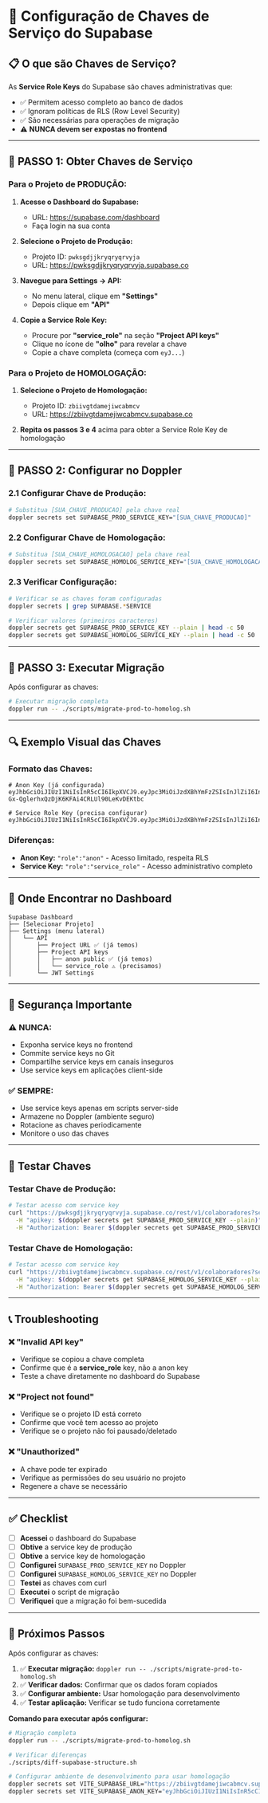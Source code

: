 # 🔐 **Configuração de Chaves de Serviço do Supabase**

## 📋 **O que são Chaves de Serviço?**

As **Service Role Keys** do Supabase são chaves administrativas que:
- ✅ Permitem acesso completo ao banco de dados
- ✅ Ignoram políticas de RLS (Row Level Security)
- ✅ São necessárias para operações de migração
- ⚠️ **NUNCA devem ser expostas no frontend**

---

## 🎯 **PASSO 1: Obter Chaves de Serviço**

### **Para o Projeto de PRODUÇÃO:**

1. **Acesse o Dashboard do Supabase:**
   - URL: https://supabase.com/dashboard
   - Faça login na sua conta

2. **Selecione o Projeto de Produção:**
   - Projeto ID: `pwksgdjjkryqryqrvyja`
   - URL: https://pwksgdjjkryqryqrvyja.supabase.co

3. **Navegue para Settings → API:**
   - No menu lateral, clique em **"Settings"**
   - Depois clique em **"API"**

4. **Copie a Service Role Key:**
   - Procure por **"service_role"** na seção **"Project API keys"**
   - Clique no ícone de **"olho"** para revelar a chave
   - Copie a chave completa (começa com `eyJ...`)

### **Para o Projeto de HOMOLOGAÇÃO:**

1. **Selecione o Projeto de Homologação:**
   - Projeto ID: `zbiivgtdamejiwcabmcv`
   - URL: https://zbiivgtdamejiwcabmcv.supabase.co

2. **Repita os passos 3 e 4** acima para obter a Service Role Key de homologação

---

## 🔧 **PASSO 2: Configurar no Doppler**

### **2.1 Configurar Chave de Produção:**
```bash
# Substitua [SUA_CHAVE_PRODUCAO] pela chave real
doppler secrets set SUPABASE_PROD_SERVICE_KEY="[SUA_CHAVE_PRODUCAO]"
```

### **2.2 Configurar Chave de Homologação:**
```bash
# Substitua [SUA_CHAVE_HOMOLOGACAO] pela chave real
doppler secrets set SUPABASE_HOMOLOG_SERVICE_KEY="[SUA_CHAVE_HOMOLOGACAO]"
```

### **2.3 Verificar Configuração:**
```bash
# Verificar se as chaves foram configuradas
doppler secrets | grep SUPABASE.*SERVICE

# Verificar valores (primeiros caracteres)
doppler secrets get SUPABASE_PROD_SERVICE_KEY --plain | head -c 50
doppler secrets get SUPABASE_HOMOLOG_SERVICE_KEY --plain | head -c 50
```

---

## 🚀 **PASSO 3: Executar Migração**

Após configurar as chaves:

```bash
# Executar migração completa
doppler run -- ./scripts/migrate-prod-to-homolog.sh
```

---

## 🔍 **Exemplo Visual das Chaves**

### **Formato das Chaves:**
```
# Anon Key (já configurada)
eyJhbGciOiJIUzI1NiIsInR5cCI6IkpXVCJ9.eyJpc3MiOiJzdXBhYmFzZSIsInJlZiI6InB3a3NnZGpqa3J5cXJ5cXJ2eWphIiwicm9sZSI6ImFub24iLCJpYXQiOjE3NDg1NjAwNDgsImV4cCI6MjA2NDEzNjA0OH0.CbqU-Gx-QglerhxQzDjK6KFAi4CRLUl90LeKvDEKtbc

# Service Role Key (precisa configurar)
eyJhbGciOiJIUzI1NiIsInR5cCI6IkpXVCJ9.eyJpc3MiOiJzdXBhYmFzZSIsInJlZiI6InB3a3NnZGpqa3J5cXJ5cXJ2eWphIiwicm9sZSI6InNlcnZpY2Vfcm9sZSIsImlhdCI6MTc0ODU2MDA0OCwiZXhwIjoyMDY0MTM2MDQ4fQ.EXEMPLO_DE_SERVICE_KEY
```

### **Diferenças:**
- **Anon Key:** `"role":"anon"` - Acesso limitado, respeita RLS
- **Service Key:** `"role":"service_role"` - Acesso administrativo completo

---

## 📱 **Onde Encontrar no Dashboard**

```
Supabase Dashboard
├── [Selecionar Projeto]
├── Settings (menu lateral)
│   └── API
│       ├── Project URL ✅ (já temos)
│       ├── Project API keys
│       │   ├── anon public ✅ (já temos)
│       │   └── service_role ⚠️ (precisamos)
│       └── JWT Settings
```

---

## 🚨 **Segurança Importante**

### ⚠️ **NUNCA:**
- Exponha service keys no frontend
- Commite service keys no Git
- Compartilhe service keys em canais inseguros
- Use service keys em aplicações client-side

### ✅ **SEMPRE:**
- Use service keys apenas em scripts server-side
- Armazene no Doppler (ambiente seguro)
- Rotacione as chaves periodicamente
- Monitore o uso das chaves

---

## 🧪 **Testar Chaves**

### **Testar Chave de Produção:**
```bash
# Testar acesso com service key
curl "https://pwksgdjjkryqryqrvyja.supabase.co/rest/v1/colaboradores?select=count" \
  -H "apikey: $(doppler secrets get SUPABASE_PROD_SERVICE_KEY --plain)" \
  -H "Authorization: Bearer $(doppler secrets get SUPABASE_PROD_SERVICE_KEY --plain)"
```

### **Testar Chave de Homologação:**
```bash
# Testar acesso com service key
curl "https://zbiivgtdamejiwcabmcv.supabase.co/rest/v1/colaboradores?select=count" \
  -H "apikey: $(doppler secrets get SUPABASE_HOMOLOG_SERVICE_KEY --plain)" \
  -H "Authorization: Bearer $(doppler secrets get SUPABASE_HOMOLOG_SERVICE_KEY --plain)"
```

---

## 📞 **Troubleshooting**

### ❌ **"Invalid API key"**
- Verifique se copiou a chave completa
- Confirme que é a **service_role** key, não a anon key
- Teste a chave diretamente no dashboard do Supabase

### ❌ **"Project not found"**
- Verifique se o projeto ID está correto
- Confirme que você tem acesso ao projeto
- Verifique se o projeto não foi pausado/deletado

### ❌ **"Unauthorized"**
- A chave pode ter expirado
- Verifique as permissões do seu usuário no projeto
- Regenere a chave se necessário

---

## ✅ **Checklist**

- [ ] **Acessei** o dashboard do Supabase
- [ ] **Obtive** a service key de produção
- [ ] **Obtive** a service key de homologação
- [ ] **Configurei** `SUPABASE_PROD_SERVICE_KEY` no Doppler
- [ ] **Configurei** `SUPABASE_HOMOLOG_SERVICE_KEY` no Doppler
- [ ] **Testei** as chaves com curl
- [ ] **Executei** o script de migração
- [ ] **Verifiquei** que a migração foi bem-sucedida

---

## 🎯 **Próximos Passos**

Após configurar as chaves:

1. ✅ **Executar migração:** `doppler run -- ./scripts/migrate-prod-to-homolog.sh`
2. ✅ **Verificar dados:** Confirmar que os dados foram copiados
3. ✅ **Configurar ambiente:** Usar homologação para desenvolvimento
4. ✅ **Testar aplicação:** Verificar se tudo funciona corretamente

**Comando para executar após configurar:**
```bash
# Migração completa
doppler run -- ./scripts/migrate-prod-to-homolog.sh

# Verificar diferenças
./scripts/diff-supabase-structure.sh

# Configurar ambiente de desenvolvimento para usar homologação
doppler secrets set VITE_SUPABASE_URL="https://zbiivgtdamejiwcabmcv.supabase.co"
doppler secrets set VITE_SUPABASE_ANON_KEY="eyJhbGciOiJIUzI1NiIsInR5cCI6IkpXVCJ9.eyJpc3MiOiJzdXBhYmFzZSIsInJlZiI6InpiaWl2Z3RkYW1laml3Y2FibWN2Iiwicm9sZSI6ImFub24iLCJpYXQiOjE3NTExOTA5NTYsImV4cCI6MjA2Njc2Njk1Nn0.qrXX_H0dqN5HP3_-TQUUTyIpb_-oauRBmwj8vyaKMe4"
```